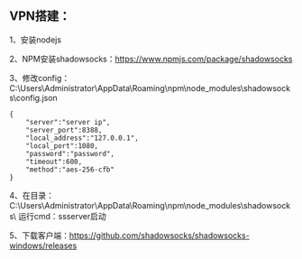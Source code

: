 ## VPN搭建：

1、安装nodejs

2、NPM安装shadowsocks：https://www.npmjs.com/package/shadowsocks

3、修改config：
C:\Users\Administrator\AppData\Roaming\npm\node_modules\shadowsocks\config.json

    {
        "server":"server ip",
        "server_port":8388,
        "local_address":"127.0.0.1",
        "local_port":1080,
        "password":"password",
        "timeout":600,
        "method":"aes-256-cfb"
    }

4、在目录：C:\Users\Administrator\AppData\Roaming\npm\node_modules\shadowsocks\ 运行cmd：ssserver启动


5、下载客户端：https://github.com/shadowsocks/shadowsocks-windows/releases

